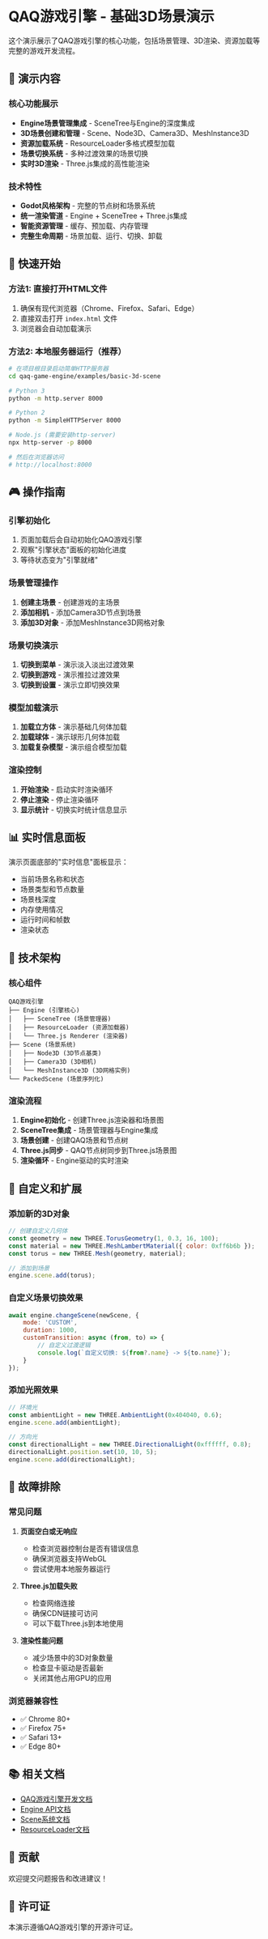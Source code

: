 # QAQ游戏引擎 - 基础3D场景演示

这个演示展示了QAQ游戏引擎的核心功能，包括场景管理、3D渲染、资源加载等完整的游戏开发流程。

## 🎯 演示内容

### 核心功能展示
- **Engine场景管理集成** - SceneTree与Engine的深度集成
- **3D场景创建和管理** - Scene、Node3D、Camera3D、MeshInstance3D
- **资源加载系统** - ResourceLoader多格式模型加载
- **场景切换系统** - 多种过渡效果的场景切换
- **实时3D渲染** - Three.js集成的高性能渲染

### 技术特性
- **Godot风格架构** - 完整的节点树和场景系统
- **统一渲染管道** - Engine + SceneTree + Three.js集成
- **智能资源管理** - 缓存、预加载、内存管理
- **完整生命周期** - 场景加载、运行、切换、卸载

## 🚀 快速开始

### 方法1: 直接打开HTML文件
1. 确保有现代浏览器（Chrome、Firefox、Safari、Edge）
2. 直接双击打开 `index.html` 文件
3. 浏览器会自动加载演示

### 方法2: 本地服务器运行（推荐）
```bash
# 在项目根目录启动简单HTTP服务器
cd qaq-game-engine/examples/basic-3d-scene

# Python 3
python -m http.server 8000

# Python 2
python -m SimpleHTTPServer 8000

# Node.js (需要安装http-server)
npx http-server -p 8000

# 然后在浏览器访问
# http://localhost:8000
```

## 🎮 操作指南

### 引擎初始化
1. 页面加载后会自动初始化QAQ游戏引擎
2. 观察"引擎状态"面板的初始化进度
3. 等待状态变为"引擎就绪"

### 场景管理操作
1. **创建主场景** - 创建游戏的主场景
2. **添加相机** - 添加Camera3D节点到场景
3. **添加3D对象** - 添加MeshInstance3D网格对象

### 场景切换演示
1. **切换到菜单** - 演示淡入淡出过渡效果
2. **切换到游戏** - 演示推拉过渡效果
3. **切换到设置** - 演示立即切换效果

### 模型加载演示
1. **加载立方体** - 演示基础几何体加载
2. **加载球体** - 演示球形几何体加载
3. **加载复杂模型** - 演示组合模型加载

### 渲染控制
1. **开始渲染** - 启动实时渲染循环
2. **停止渲染** - 停止渲染循环
3. **显示统计** - 切换实时统计信息显示

## 📊 实时信息面板

演示页面底部的"实时信息"面板显示：
- 当前场景名称和状态
- 场景类型和节点数量
- 场景栈深度
- 内存使用情况
- 运行时间和帧数
- 渲染状态

## 🔧 技术架构

### 核心组件
```
QAQ游戏引擎
├── Engine (引擎核心)
│   ├── SceneTree (场景管理器)
│   ├── ResourceLoader (资源加载器)
│   └── Three.js Renderer (渲染器)
├── Scene (场景系统)
│   ├── Node3D (3D节点基类)
│   ├── Camera3D (3D相机)
│   └── MeshInstance3D (3D网格实例)
└── PackedScene (场景序列化)
```

### 渲染流程
1. **Engine初始化** - 创建Three.js渲染器和场景图
2. **SceneTree集成** - 场景管理器与Engine集成
3. **场景创建** - 创建QAQ场景和节点树
4. **Three.js同步** - QAQ节点树同步到Three.js场景图
5. **渲染循环** - Engine驱动的实时渲染

## 🎨 自定义和扩展

### 添加新的3D对象
```javascript
// 创建自定义几何体
const geometry = new THREE.TorusGeometry(1, 0.3, 16, 100);
const material = new THREE.MeshLambertMaterial({ color: 0xff6b6b });
const torus = new THREE.Mesh(geometry, material);

// 添加到场景
engine.scene.add(torus);
```

### 自定义场景切换效果
```javascript
await engine.changeScene(newScene, {
    mode: 'CUSTOM',
    duration: 1000,
    customTransition: async (from, to) => {
        // 自定义过渡逻辑
        console.log(`自定义切换: ${from?.name} -> ${to.name}`);
    }
});
```

### 添加光照效果
```javascript
// 环境光
const ambientLight = new THREE.AmbientLight(0x404040, 0.6);
engine.scene.add(ambientLight);

// 方向光
const directionalLight = new THREE.DirectionalLight(0xffffff, 0.8);
directionalLight.position.set(10, 10, 5);
engine.scene.add(directionalLight);
```

## 🐛 故障排除

### 常见问题

1. **页面空白或无响应**
   - 检查浏览器控制台是否有错误信息
   - 确保浏览器支持WebGL
   - 尝试使用本地服务器运行

2. **Three.js加载失败**
   - 检查网络连接
   - 确保CDN链接可访问
   - 可以下载Three.js到本地使用

3. **渲染性能问题**
   - 减少场景中的3D对象数量
   - 检查显卡驱动是否最新
   - 关闭其他占用GPU的应用

### 浏览器兼容性
- ✅ Chrome 80+
- ✅ Firefox 75+
- ✅ Safari 13+
- ✅ Edge 80+

## 📚 相关文档

- [QAQ游戏引擎开发文档](../../docs/development-progress.md)
- [Engine API文档](../../core/engine/Engine.ts)
- [Scene系统文档](../../core/scene/Scene.ts)
- [ResourceLoader文档](../../core/resources/ResourceLoader.ts)

## 🤝 贡献

欢迎提交问题报告和改进建议！

## 📄 许可证

本演示遵循QAQ游戏引擎的开源许可证。
